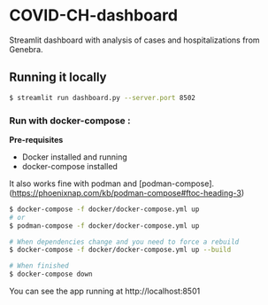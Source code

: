 # COVID-CH-dashboard
Streamlit dashboard with analysis of cases and hospitalizations from Genebra. 

## Running it locally

```bash
$ streamlit run dashboard.py --server.port 8502
```

### Run with docker-compose :

**Pre-requisites**
* Docker installed and running
* docker-compose installed

It also works fine with podman and [podman-compose].(https://phoenixnap.com/kb/podman-compose#ftoc-heading-3)

```bash
$ docker-compose -f docker/docker-compose.yml up
# or 
$ podman-compose -f docker/docker-compose.yml up

# When dependencies change and you need to force a rebuild
$ docker-compose -f docker/docker-compose.yml up --build

# When finished
$ docker-compose down
```

You can see the app running at http://localhost:8501
